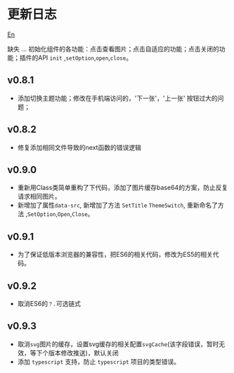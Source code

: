 # 更新日志

[En](./README.md)

缺失
...
  初始化组件的各功能：点击查看图片；点击自适应的功能；点击关闭的功能；插件的API `init` ,`setOption`,`open`,`close`。

## v0.8.1
 - 添加切换主题功能；修改在手机端访问的，'下一张'，'上一张' 按钮过大的问题；

## v0.8.2
 - 修复添加相同文件导致的next函数的错误逻辑

## v0.9.0
 - 重新用Class类简单重构了下代码，添加了图片缓存base64的方案，防止反复请求相同图片。
 - 新增加了属性`data-src`, 新增加了方法 `SetTitle` `ThemeSwitch`, 重新命名了方法 ,`SetOption`,`Open`,`Close`。

## v0.9.1
 - 为了保证低版本浏览器的兼容性，把ES6的相关代码，修改为ES5的相关代码。

## v0.9.2
 - 取消ES6的`？.`可选链式

## v0.9.3
 - 取消`svg`图片的缓存，设置svg缓存的相关配置`svgCache`(该字段错误，暂时无效，等下个版本修改推送)，默认关闭
 - 添加 `typescript` 支持，防止 `typescript` 项目的类型错误。